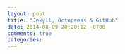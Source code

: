 ```yaml
---
layout: post
title: "Jekyll, Octopress & GitHub"
date: 2014-08-09 20:20:12 -0700
comments: true
categories:
---
```

